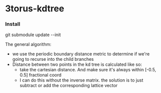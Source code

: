 # 3torus-kdtree

### Install
git submodule update --init


The general algorithm:
- we use the periodic boundary distance metric to determine if we're going to recurse into the child branches
- Distance between two points in the kd tree is calculated like so:
  - take the cartesian distance. And make sure it's always within [-0.5, 0.5] fractional coord
  - I can do this without the inverse matrix. the solution is to just subtract or add the corresponding lattice vector
